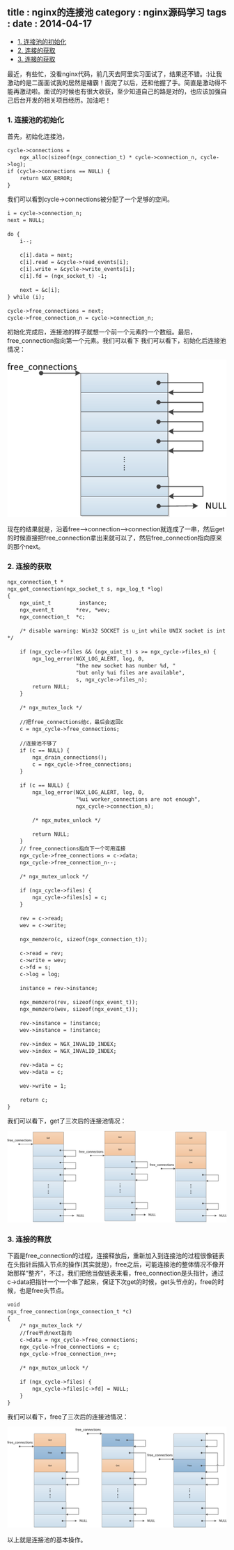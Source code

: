 title    : nginx的连接池
category : nginx源码学习
tags     : 
date     : 2014-04-17
---

*   [1. 连接池的初始化](#connectionsinit)
*   [2. 连接的获取](#connectionget)
*   [3. 连接的获取](#connectionfree)
<!--more-->
最近，有些忙，没看nginx代码，前几天去阿里实习面试了，结果还不错。:)让我激动的是二面面试我的居然是褚霸！面完了以后，还和他握了手。简直是激动得不能再激动啦。面试的时候也有很大收获，至少知道自己的路是对的，也应该加强自己后台开发的相关项目经历。加油吧！


<h3 id="connectionsinit"><a>1. 连接池的初始化</a></h3>

首先，初始化连接池，

    cycle->connections =
        ngx_alloc(sizeof(ngx_connection_t) * cycle->connection_n, cycle->log);
    if (cycle->connections == NULL) {
        return NGX_ERROR;
    }

我们可以看到cycle->connections被分配了一个足够的空间。

    i = cycle->connection_n;
    next = NULL;

    do {
        i--;

        c[i].data = next;
        c[i].read = &cycle->read_events[i];
        c[i].write = &cycle->write_events[i];
        c[i].fd = (ngx_socket_t) -1;

        next = &c[i];
    } while (i);

    cycle->free_connections = next;
    cycle->free_connection_n = cycle->connection_n;

初始化完成后，连接池的样子就想一个前一个元素的一个数组。最后，free_connection指向第一个元素。我们可以看下
我们可以看下，初始化后连接池情况：

![connections_init](/assets/post/2014-04-17-nginxconnections/connections_init.png)

现在的结果就是，沿着free-->connection-->connection就连成了一串，然后get的时候直接把free_connection拿出来就可以了，然后free_connection指向原来的那个next。

<h3 id="connectionget"><a>2. 连接的获取</a></h3>

    ngx_connection_t *
    ngx_get_connection(ngx_socket_t s, ngx_log_t *log)
    {
        ngx_uint_t         instance;
        ngx_event_t       *rev, *wev;
        ngx_connection_t  *c;

        /* disable warning: Win32 SOCKET is u_int while UNIX socket is int */

        if (ngx_cycle->files && (ngx_uint_t) s >= ngx_cycle->files_n) {
            ngx_log_error(NGX_LOG_ALERT, log, 0,
                          "the new socket has number %d, "
                          "but only %ui files are available",
                          s, ngx_cycle->files_n);
            return NULL;
        }

        /* ngx_mutex_lock */

        //把free_connections给c，最后会返回c
        c = ngx_cycle->free_connections;

        //连接池不够了
        if (c == NULL) {
            ngx_drain_connections();
            c = ngx_cycle->free_connections;
        }

        if (c == NULL) {
            ngx_log_error(NGX_LOG_ALERT, log, 0,
                          "%ui worker_connections are not enough",
                          ngx_cycle->connection_n);

            /* ngx_mutex_unlock */

            return NULL;
        }
        // free_connections指向下一个可用连接
        ngx_cycle->free_connections = c->data;
        ngx_cycle->free_connection_n--;

        /* ngx_mutex_unlock */

        if (ngx_cycle->files) {
            ngx_cycle->files[s] = c;
        }

        rev = c->read;
        wev = c->write;

        ngx_memzero(c, sizeof(ngx_connection_t));

        c->read = rev;
        c->write = wev;
        c->fd = s;
        c->log = log;

        instance = rev->instance;

        ngx_memzero(rev, sizeof(ngx_event_t));
        ngx_memzero(wev, sizeof(ngx_event_t));

        rev->instance = !instance;
        wev->instance = !instance;

        rev->index = NGX_INVALID_INDEX;
        wev->index = NGX_INVALID_INDEX;

        rev->data = c;
        wev->data = c;

        wev->write = 1;

        return c;
    }
我们可以看下，get了三次后的连接池情况：

![connections_get](/assets/post/2014-04-17-nginxconnections/connections_get.png)


<h3 id="connectionfree"><a>3. 连接的释放</a></h3>

下面是free_connection的过程，连接释放后，重新加入到连接池的过程很像链表在头指针后插入节点的操作(其实就是)，free之后，可能连接池的整体情况不像开始那样“整齐”，不过，我们把他当做链表来看，free_connection是头指针，通过c->data把指针一个一个串了起来，保证下次get的时候，get头节点的，free的时候，也是free头节点。

    void
    ngx_free_connection(ngx_connection_t *c)
    {
        /* ngx_mutex_lock */
        //free节点next指向
        c->data = ngx_cycle->free_connections;
        ngx_cycle->free_connections = c;
        ngx_cycle->free_connection_n++;

        /* ngx_mutex_unlock */

        if (ngx_cycle->files) {
            ngx_cycle->files[c->fd] = NULL;
        }
    }
我们可以看下，free了三次后的连接池情况：

![connections_free](/assets/post/2014-04-17-nginxconnections/connections_free.png)

以上就是连接池的基本操作。